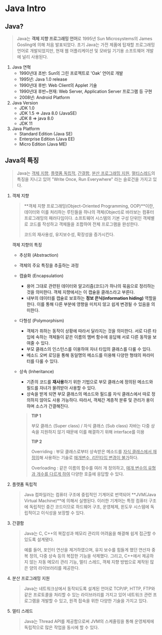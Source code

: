 # Java Intro

## Java?

> Java는 **객체 지향 프로그래밍 언어**로  1995년 Sun Microsystems의 James Gosling에 의해 처음 발표되었다. 초기 Java는 가전 제품에 탑재할 프로그래밍 언어로 개발되었지만, 현재 웹 어플리케이션 및 모바일 기기용 소프트웨어 개발에 널리 사용된다.

1. Java 연혁
   - 1990년대 초반: Sun의 그린 프로젝트로 'Oak' 언어로 개발
   - 1995년: Java 1.0 release
   - 1990년대 후반: Web Client의 Applet 기술
   - 1990년대 후반~현재: Web Server, Application Server 프로그램 등 구현
   - 2008년: Android Platform
2. Java Version
   - JDK 1.0
   - JDK 1.5 => Java 8.0 (JavaSE)
   - JDK 8 => java 8.0
   - JDK 11
3. Java Platform
   - Standard Edition (Java SE)
   - Enterprise Edition (Java EE)
   - Micro Edition (Java ME)



## Java의 특징

> Java는 <u>객체 지향</u>, <u>플랫폼 독립적</u>, <u>간결함</u>, <u>분산 프로그래밍 지원</u>, <u>멀티스레드</u>의 특징을 지니고 있어
> "Write Once, Run Everywhere" 라는 슬로건을 가지고 있다.



1. 객체 지향

   > **객체 지향 프로그래밍(Object-Oriented Programming, OOP)**이란, 데이터와 이를 처리하는 루틴들을 하나의 객체(Object)로 바라보는 컴퓨터 프로그래밍의 패러다임이다. 소프트웨어 시스템의 기본 구성 단위인 객체별로 코드를 작성하고 객체들을 조합하여 전체 프로그램을 완성한다.
   >
   > 코드의 재사용성, 유지보수성, 확장성을 증가시킨다.

   객체 지향의 특징

   * 추상화 (Abstraction)
     
   * 객체의 주요 특징을 추출하는 과정
     
   * 캡슐화 (Encapsulation)
     * 용어 그대로 관련된 데이터와 알고리즘(코드)가 하나의 묶음으로 정리하는 것을 의미한다. 객체 지향에서는 이 캡슐을 클래스라고 부른다.
     * 내부의 데이터를 캡슐로 보호하는 **정보 은닉(information hiding)** 역할을 한다. 이를 통해 다른 부분에 영향을 미치지 않고 쉽게 변경될 수 있음을 의미한다.

   * 다형성 (Polymorphism)
     * 객체가 취하는 동작이 상황에 따라서 달라지는 것을 의미한다. 서로 다른 타입에 속하는 객체들이 같은 이름의 멤버 함수에 응답해 서로 다른 동작을 보여줄 수 있다.
     * 부모 클래스의 인스턴스를 이용하여 자녀 타입의 클래스를 다룰 수 있다.
     * 메소드 오버 로딩을 통해 동일명의 메소드를 이용해 다양한 형태의 파라미터를 다룰 수 있다.

   * 상속 (Inheritance)

     * 기존의 코드를 **재사용**하기 위한 기법으로 부모 클래스에 정의된 메소드와 필드를 자녀가 물려받아 사용할 수 있다.
     * 상속을 받게 되면 부모 클래스의 메소드와 필드를 자식 클래스에서 따로 정의하지 않아도 사용 가능하다. 따라서, 객체간 계층적 분류 및 관리가 용이하며 소스가 간결해진다.

     > **TIP 1**
     >
     > 부모 클래스 (Super class) / 자식 클래스 (Sub class)
     > 자바는 다중 상속을 지원하지 않기 때문에 이를 해결하기 위해 interface를 이용
     >
     > **TIP 2**
     >
     > Overriding
     > : 부모 클래스로부터 상속받은 메소드를 <u>자식 클래스에서 재정의</u>해 사용하는 기술로 <u>매개변수, 리턴타입 변경이 불가</u>하다.
     >
     > Overloading
     > : 같은 이름의 함수를 여러 개 정의하고, <u>매개 변수의 유형과 개수를 다르게 하여</u> 다양한 호출에 응답할 수 있다.

   

2. 플랫폼 독립적

   > Java 컴파일러는 컴퓨터 구조에 중립적인 기계어로 번역되어 **JVM(Java Virtual Machine)**에 의해서 실행된다. 이러한 기계어는 특정 컴퓨터 구조에 독립적인 중간 코드이므로 하드웨어 구조, 운영체제, 윈도우 시스템에 독립적이고 이식성을 보장할 수 있다.



3. 간결함

   >Java는 C, C++의 복잡성과 메모리 관리의 어려움을 해결해 쉽게 접근할 수 있도록 설계됐다.
   >
   >예를 들어, 포인터 연산을 제거하였으며, 유지 보수를 힘들게 했던 연산자 중복 정의, 다중 상속 등의 복잡한 기능을 삭제했다. 그리고, C++에서 제공하지 않는 자동 메모리 관리 기능, 멀티 스레드, 객체 지향 방법으로 제작된 많은 양의 라이브러리를 제공한다.

   

4. 분산 프로그래밍 지원

   > Java는 네트워크상에서 동작되도록 설계된 언어로 TCP/IP, HTTP, FTP와 같은 프로토콜을 처리할 수 있는 라이브러리를 가지고 있어 네트워크 관련 프로그램을 개발할 수 있고, 원격 접속을 위한 다양한 기술을 가지고 있다.

   

5. 멀티 스레드

   > Java는 Thread API를 제공함으로써 JVM의 스케줄링을 통해 운영체제에 독립적으로 많은 작업을 동시에 할 수 있다.

